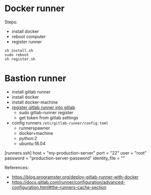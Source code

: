# Docker runner

Steps:

- install docker
- reboot computer
- register runner

```
sh install.sh
sudo reboot
sh register.sh
```

# Bastion runner

- install gitlab runner
- install docker
- install docker-machine
- [register gitlab runner into gitlab](../README.md)
  - sudo gitlab-runner register
  - get token from gitlab settings
- config runners `/etc/gitlab-runner/config.toml`
  - runnerspawner
  - docker+machine
  - python:2
  - ubuntu:18.04

[runners.ssh]
host = "my-production-server"
port = "22"
user = "root"
password = "production-server-password"
identity_file = ""

References:

- https://blog.programster.org/deploy-gitlab-runner-with-docker
- https://docs.gitlab.com/runner/configuration/advanced-configuration.html#the-runners-cache-section
